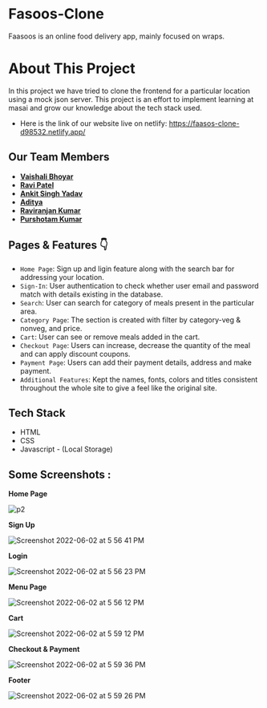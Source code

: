 # Fasoos-Clone
Faasoos is an online food delivery app, mainly focused on wraps.

<h1>About This Project</h1>
<p>In this project we have tried to clone the frontend for a particular location using a mock json server. This project is an effort to implement learning at masai and grow our knowledge about the tech stack used.</p>

- Here is the link of our website live on netlify: https://faasos-clone-d98532.netlify.app/

## Our Team Members

- **[Vaishali Bhoyar](https://github.com/V-bhoy)**
- **[Ravi Patel](https://github.com/Ravipatel02)**
- **[Ankit Singh Yadav](https://github.com/ankitsyadav)**
- **[Aditya](https://github.com/Aditya23489e)**
- **[Raviranjan Kumar](https://github.com/Raviranjan-508)**
- **[Purshotam Kumar](https://github.com/Purshotam246)**

## Pages & Features 👇

- `Home Page`: Sign up and ligin feature along with the search bar for addressing your location.
- `Sign-In`: User authentication to check whether user email and password match with details existing in the database.
- `Search`: User can search for category of meals present in the particular area.
- `Category Page`: The section is created with filter by category-veg & nonveg, and price.
- `Cart`: User can see or remove meals added in the cart.
- `Checkout Page`: Users can increase, decrease the quantity of the meal and can apply discount coupons.
- `Payment Page`: Users can add their payment details, address and make payment.
- `Additional Features`: Kept the names, fonts, colors and titles consistent throughout the whole site to give a feel like the original site.

## Tech Stack

- HTML
- CSS
- Javascript - (Local Storage)

## Some Screenshots :

 **Home Page**
 
 ![p2](https://user-images.githubusercontent.com/83490034/171628040-2c83a602-4bf0-4736-beb6-4b92ca4d02d1.png)
 
 **Sign Up**
 
![Screenshot 2022-06-02 at 5 56 41 PM](https://user-images.githubusercontent.com/83490034/171631812-123c64f1-e38d-48b3-ad45-e8c4d82aaa1a.png)
 
 **Login**
 
 ![Screenshot 2022-06-02 at 5 56 23 PM](https://user-images.githubusercontent.com/83490034/171631680-8c05f400-bb21-44ac-a9a5-ea1588485f69.png)
 
 **Menu Page**
 
![Screenshot 2022-06-02 at 5 56 12 PM](https://user-images.githubusercontent.com/83490034/171631561-8607c01b-2069-4e46-82c0-d48e355ae8e0.png)
 
 **Cart**
 
![Screenshot 2022-06-02 at 5 59 12 PM](https://user-images.githubusercontent.com/83490034/171631406-9350f2d9-ed49-4cbd-8e91-eb921ea9f88f.png)

 
 **Checkout & Payment**
 
![Screenshot 2022-06-02 at 5 59 36 PM](https://user-images.githubusercontent.com/83490034/171631267-d3e7b525-8a67-44e9-ab6f-50012a1bc19f.png)
 
 **Footer**
 
![Screenshot 2022-06-02 at 5 59 26 PM](https://user-images.githubusercontent.com/83490034/171631051-c65b9adc-7985-4777-9dbc-880111e73ba7.png)

 
